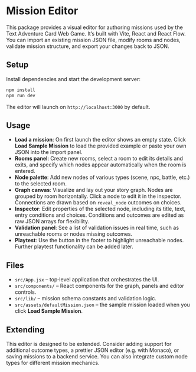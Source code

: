 # Mission Editor

This package provides a visual editor for authoring missions used by the Text Adventure Card Web Game.  It’s built with Vite, React and React Flow.  You can import an existing mission JSON file, modify rooms and nodes, validate mission structure, and export your changes back to JSON.

## Setup

Install dependencies and start the development server:

```bash
npm install
npm run dev
```

The editor will launch on `http://localhost:3000` by default.

## Usage

* **Load a mission**: On first launch the editor shows an empty state.  Click **Load Sample Mission** to load the provided example or paste your own JSON into the import panel.
* **Rooms panel**: Create new rooms, select a room to edit its details and exits, and specify which nodes appear automatically when the room is entered.
* **Node palette**: Add new nodes of various types (scene, npc, battle, etc.) to the selected room.
* **Graph canvas**: Visualize and lay out your story graph.  Nodes are grouped by room horizontally.  Click a node to edit it in the inspector.  Connections are drawn based on `reveal_node` outcomes on choices.
* **Inspector**: Edit properties of the selected node, including its title, text, entry conditions and choices.  Conditions and outcomes are edited as raw JSON arrays for flexibility.
* **Validation panel**: See a list of validation issues in real time, such as unreachable rooms or nodes missing outcomes.
* **Playtest**: Use the button in the footer to highlight unreachable nodes.  Further playtest functionality can be added later.

## Files

* `src/App.jsx` – top‑level application that orchestrates the UI.
* `src/components/` – React components for the graph, panels and editor controls.
* `src/lib/` – mission schema constants and validation logic.
* `src/assets/defaultMission.json` – the sample mission loaded when you click **Load Sample Mission**.

## Extending

This editor is designed to be extended.  Consider adding support for additional outcome types, a prettier JSON editor (e.g. with Monaco), or saving missions to a backend service.  You can also integrate custom node types for different mission mechanics.